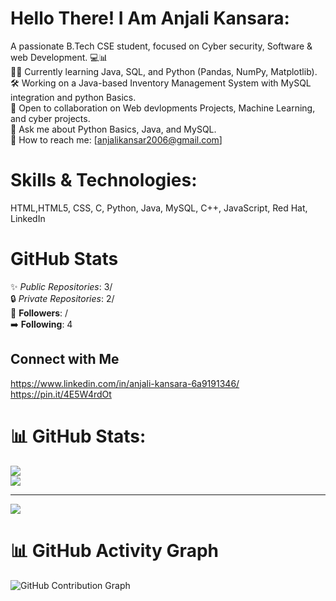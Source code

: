 # Hello There! I Am Anjali Kansara:
A passionate B.Tech CSE student, focused on Cyber security, Software & web Development. 💻📊<br/>
🧑‍💻 Currently learning Java, SQL, and Python (Pandas, NumPy, Matplotlib).<br/>
🛠️ Working on a Java-based Inventory Management System with MySQL integration and python Basics.<br/>
🤝 Open to collaboration on Web devlopments Projects, Machine Learning, and cyber projects.<br/>
💬 Ask me about Python Basics, Java, and MySQL.<br/>
📧 How to reach me: [anjalikansar2006@gmail.com]

# Skills & Technologies:
HTML,HTML5, CSS, C, Python, Java, MySQL, C++, JavaScript, Red Hat, LinkedIn

# GitHub Stats

✨ *Public Repositories*: 3/<br/>
🔒 *Private Repositories*: 2/<br/>
👥 **Followers**:  /<br/>
➡️ **Following**: 4

## Connect with Me

https://www.linkedin.com/in/anjali-kansara-6a9191346/<br/>
https://pin.it/4E5W4rdOt

# 📊 GitHub Stats:
![](https://github-readme-streak-stats.herokuapp.com/?user=Anjali&theme=dark&hide_border=false)<br/>
![](https://github-readme-stats.vercel.app/api/top-langs/?username=Anjali&theme=dark&hide_border=false&include_all_commits=true&count_private=false&layout=compact)

---
[![](https://visitcount.itsvg.in/api?id=Anjali&icon=0&color=11)](https://visitcount.itsvg.in)

# 📊 GitHub Activity Graph

![GitHub Contribution Graph](https://github-readme-activity-graph.vercel.app/graph?username=Anjali-2106&theme=github-dark)

